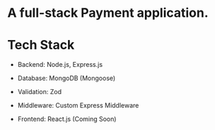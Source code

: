 # A full-stack Payment  application.
 



# Tech Stack
- Backend: Node.js, Express.js

- Database: MongoDB (Mongoose)

- Validation: Zod

- Middleware: Custom Express Middleware

- Frontend: React.js (Coming Soon)
